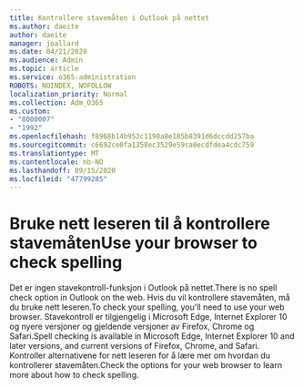 ```yaml
---
title: Kontrollere stavemåten i Outlook på nettet
ms.author: daeite
author: daeite
manager: joallard
ms.date: 04/21/2020
ms.audience: Admin
ms.topic: article
ms.service: o365-administration
ROBOTS: NOINDEX, NOFOLLOW
localization_priority: Normal
ms.collection: Adm_O365
ms.custom:
- "8000007"
- "1992"
ms.openlocfilehash: f8968b14b952c1198a8e185b8391d6dccdd257ba
ms.sourcegitcommit: c6692ce0fa1358ec3529e59ca0ecdfdea4cdc759
ms.translationtype: MT
ms.contentlocale: nb-NO
ms.lasthandoff: 09/15/2020
ms.locfileid: "47799285"
---
```

# <a name="use-your-browser-to-check-spelling"></a><span data-ttu-id="a51c7-102">Bruke nett leseren til å kontrollere stavemåten</span><span class="sxs-lookup"><span data-stu-id="a51c7-102">Use your browser to check spelling</span></span>

<span data-ttu-id="a51c7-103">Det er ingen stavekontroll-funksjon i Outlook på nettet.</span><span class="sxs-lookup"><span data-stu-id="a51c7-103">There is no spell check option in Outlook on the web.</span></span> <span data-ttu-id="a51c7-104">Hvis du vil kontrollere stavemåten, må du bruke nett leseren.</span><span class="sxs-lookup"><span data-stu-id="a51c7-104">To check your spelling, you'll need to use your web browser.</span></span> <span data-ttu-id="a51c7-105">Stavekontroll er tilgjengelig i Microsoft Edge, Internet Explorer 10 og nyere versjoner og gjeldende versjoner av Firefox, Chrome og Safari.</span><span class="sxs-lookup"><span data-stu-id="a51c7-105">Spell checking is available in Microsoft Edge, Internet Explorer 10 and later versions, and current versions of Firefox, Chrome, and Safari.</span></span> <span data-ttu-id="a51c7-106">Kontroller alternativene for nett leseren for å lære mer om hvordan du kontrollerer stavemåten.</span><span class="sxs-lookup"><span data-stu-id="a51c7-106">Check the options for your web browser to learn more about how to check spelling.</span></span>